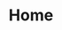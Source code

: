 ---
title: Home
displayOrder: 1
type: page
inNav: false
status: live

longTitle: Uncover Hidden Coffee Gems in Your City
mtagline: Navigate the urban coffee scene like never before. Find, rate, and share your favourite local cafe discoveries with fellow aficionados.

tagline: We want to put local independent cafes on the map
content: There are many independent cafes serving great tasting coffee but only few people know about them because those cafes are away from expensive high streets with large footfall. Google and other search engines supposed to help but in digital economy, they prioritise mainstream cafes that pay for advertising. We want to change this. Our mission is to challenge the status quo of monopoly chains and with your help, uncover hidden gems around you for everyone to explore.

tagline2: For the love of good coffee
content2: Our guiding principles in the quest for great tasting coffee.

tagline3: Our value proposition is simple
content3: We want to create a go-to platform for coffee hobbyists and cafe owners.

tagline4: A go-to platform for all coffee aficionados
content4: Our platform aspires to be the go-to hub for coffee lovers, spotlighting unique, artisanal cafes overlooked by larger chains and mainstream platforms. We're dedicated to enriching your coffee discovery journey with health-conscious options and a focus on sustainability, offering a fair chance for small cafes to shine and thrive.

tagline5: For cafe owners
content5: Our platform is designed to empower local independent cafe owners seeking to enhance their customer outreach and visibility. Our goal is to help these businesses get discovered and flourish by promoting their unique offerings, thereby driving customer traffic, retention, and ultimately, profitability. We understand the power of online presence—it translates into more visitors, sales, and sustainable growth through positive reviews, loyalty programs, and word-of-mouth recommendations. Committed to providing cost-effective solutions, our platform offers valuable exposure without the hefty price tag, ensuring that even the quaintest of cafes can secure a spot in the bustling digital marketplace.

tagline6: Who said that coffee break has to to be mainstream?
content6: Hi there! My name is Chris, and I love a great tasting coffee. Whenever I go to town or visit a new place, I'm always on the lookout to discover a good cafe to sit down and relax with a cup of coffee. However, I never know where to find an independent cafe, and instead, end up at one of the mainstream cafes.

tagline7: Value proposition
content7: We want our online platform to help everyone who want to find a local independent cafe expecting quality, organic, sustainable artisan coffee, with great customer service and unique decor, and gaining confidence that they can use our platform to find a cafe that meets their requirements, where baristas know their craft.
---